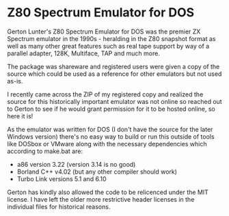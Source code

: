 # Z80 Spectrum Emulator for DOS

Gerton Lunter's Z80 Spectrum Emulator for DOS was the premier ZX Spectrum emulator in the 1990s - heralding in the Z80 snapshot format as well as many other great features such as real tape support by way of a parallel adapter, 128K, Multiface, TAP and much more.

The package was shareware and registered users were given a copy of the source which could be used as a reference for other emulators but not used as-is.

I recently came across the ZIP of my registered copy and realized the source for this historically important emulator was not online so reached out to Gerton to see if he would grant permission for it to be hosted online, so here it is!

As the emulator was written for DOS (I don't have the source for the later Windows version) there's no easy way to build or run this outside of tools like DOSbox or VMware along with the necessary dependencies which according to make.bat are:

- a86 version 3.22    (version 3.14 is no good)
- Borland C++ v4.02   (but any other compiler should work)
- Turbo Link versions 5.1 and 6.10 

Gerton has kindly also allowed the code to be relicenced under the MIT license. I have left the older more restrictive header licenses in the individual files for historical reasons.